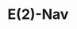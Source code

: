 ---
layout: page
title: E(2)-Nav
description: We study E(2)-equivariance in differentiable planning.
img: assets/img/publication_preview/e2-preview.png
redirect: /e2-planning/
importance: 3
category: research
---